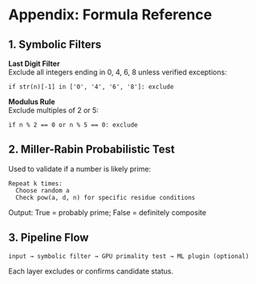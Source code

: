 # Appendix: Formula Reference

## 1. Symbolic Filters

**Last Digit Filter**  
Exclude all integers ending in 0, 4, 6, 8 unless verified exceptions:
```
if str(n)[-1] in ['0', '4', '6', '8']: exclude
```

**Modulus Rule**  
Exclude multiples of 2 or 5:
```
if n % 2 == 0 or n % 5 == 0: exclude
```

## 2. Miller-Rabin Probabilistic Test

Used to validate if a number is likely prime:
```
Repeat k times:
  Choose random a
  Check pow(a, d, n) for specific residue conditions
```

Output: True = probably prime; False = definitely composite

## 3. Pipeline Flow

```
input → symbolic filter → GPU primality test → ML plugin (optional)
```

Each layer excludes or confirms candidate status.